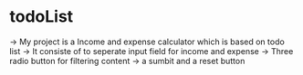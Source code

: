 # todoList
-> My project is a Income and expense calculator which is based on todo list
-> It consiste of to seperate input field for income and expense
-> Three radio button for filtering content
-> a sumbit and a reset button
